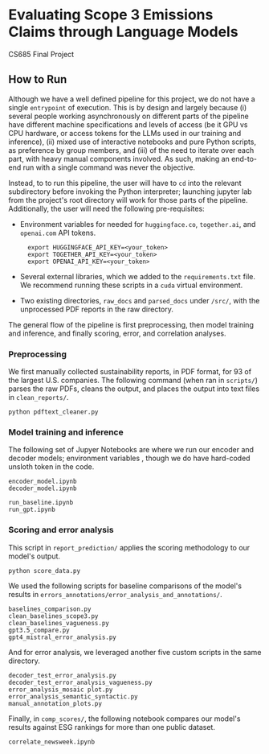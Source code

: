 # Evaluating Scope 3 Emissions Claims through Language Models  

CS685 Final Project  

## How to Run  
Although we have a well defined pipeline for this project, we do not have a single `entrypoint` of execution. This is by design and largely because (i) several people working asynchronously on different parts of the pipeline have different machine specifications and levels of access (be it GPU vs CPU hardware, or access tokens for the LLMs used in our training and inference), (ii) mixed use of interactive notebooks and pure Python scripts, as preference by group members, and (iii) of the need to iterate over each part, with heavy manual components involved. As such, making an end-to-end run with a single command was never the objective.  

Instead, to to run this pipeline, the user will have to `cd` into the relevant subdirectory before invoking the Python interpreter; launching jupyter lab from the project's root directory will work for those parts of the pipeline. Additionally, the user will need the following pre-requisites:  
- Environment variables for needed for `huggingface.co`, `together.ai`, and `openai.com` API tokens.  

        export HUGGINGFACE_API_KEY=<your_token>
        export TOGETHER_API_KEY=<your_token>
        export OPENAI_API_KEY=<your_token>

- Several external libraries, which we added to the `requirements.txt` file. We recommend running these scripts in a `cuda` virtual environment.  
- Two existing directories, `raw_docs` and `parsed_docs` under `/src/`, with the unprocessed PDF reports in the raw directory.  

The general flow of the pipeline is first preprocessing, then model training and inference, and finally scoring, error, and correlation analyses.  


### Preprocessing  
We first manually collected sustainability reports, in PDF format, for 93 of the largest U.S. companies. The following command (when ran in `scripts/`) parses the raw PDFs, cleans the output, and places the output into text files in `clean_reports/`.  

    python pdftext_cleaner.py


### Model training and inference  
The following set of Jupyer Notebooks are where we run our encoder and decoder models; environment variables , though we do have hard-coded unsloth token in the code.

    encoder_model.ipynb
    decoder_model.ipynb

    run_baseline.ipynb
    run_gpt.ipynb

### Scoring and error analysis  
This script in `report_prediction/` applies the scoring methodology to our model's output.  

    python score_data.py

We used the following scripts for baseline comparisons of the model's results in `errors_annotations/error_analysis_and_annotations/`.  

    baselines_comparison.py
    clean_baselines_scope3.py
    clean_baselines_vagueness.py
    gpt3.5_compare.py
    gpt4_mistral_error_analysis.py

And for error analysis, we leveraged another five custom scripts in the same directory.  

    decoder_test_error_analysis.py
    decoder_test_error_analysis_vagueness.py
    error_analysis_mosaic plot.py
    error_analysis_semantic_syntactic.py
    manual_annotation_plots.py

Finally, in `comp_scores/`, the following notebook compares our model's results against ESG rankings for more than one public dataset.  

    correlate_newsweek.ipynb
